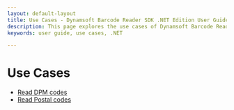 ```yaml
---
layout: default-layout
title: Use Cases - Dynamsoft Barcode Reader SDK .NET Edition User Guide
description: This page explores the use cases of Dynamsoft Barcode Reader .NET Edition.
keywords: user guide, use cases, .NET

---
```


# Use Cases

* [Read DPM codes]({{site.usecases}}read-dpm-codes.html?lang=dotnet)
* [Read Postal codes]({{site.usecases}}read-postal-codes.html?lang=dotnet)
